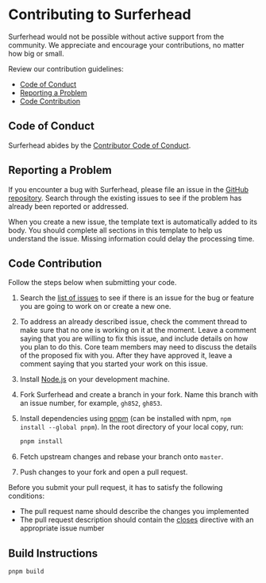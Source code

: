 # Contributing to Surferhead

Surferhead would not be possible without active support from the community. We appreciate and encourage your contributions, no matter how big or small.

Review our contribution guidelines:

* [Code of Conduct](#code-of-conduct)
* [Reporting a Problem](#reporting-a-problem)
* [Code Contribution](#code-contribution)

## Code of Conduct

Surferhead abides by the [Contributor Code of Conduct](CODE_OF_CONDUCT.md).

## Reporting a Problem

If you encounter a bug with Surferhead, please file an issue in the [GitHub repository](https://github.com/SurfSkipTech/surferhead/issues).
Search through the existing issues to see if the problem has already been reported or addressed.

When you create a new issue, the template text is automatically added to its body. You should complete all sections in this template to help us understand the issue. Missing information could delay the processing time.

## Code Contribution

Follow the steps below when submitting your code.

1. Search the [list of issues](https://github.com/SurfSkipTech/surferhead/issues) to see if there is an issue for the bug or feature you are going to work on or create a new one.

2. To address an already described issue, check the comment thread to make sure that no one is working on it at the moment. Leave a comment saying that you are willing to fix this issue, and include details on how you plan to do this. Core team members may need to discuss the details of the proposed fix with you. After they have approved it, leave a comment saying that you started your work on this issue.

3. Install [Node.js](https://nodejs.org/) on your development machine.

4. Fork Surferhead and create a branch in your fork. Name this branch with an issue number, for example, `gh852`, `gh853`.
  
5. Install dependencies using [pnpm](https://pnpm.io) (can be installed with npm, `npm install --global pnpm`). In the root directory of your local copy, run:

    ```sh
    pnpm install
    ```

6. Fetch upstream changes and rebase your branch onto `master`.

7. Push changes to your fork and open a pull request.

Before you submit your pull request, it has to satisfy the following conditions:

* The pull request name should describe the changes you implemented
* The pull request description should contain the [closes](https://github.com/blog/1506-closing-issues-via-pull-requests) directive with an appropriate issue number

## Build Instructions

```sh
pnpm build
```

